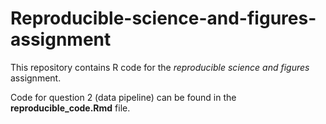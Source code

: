 # Reproducible-science-and-figures-assignment

This repository contains R code for the *reproducible science and figures* assignment.

Code for question 2 (data pipeline) can be found in the **reproducible_code.Rmd** file.
